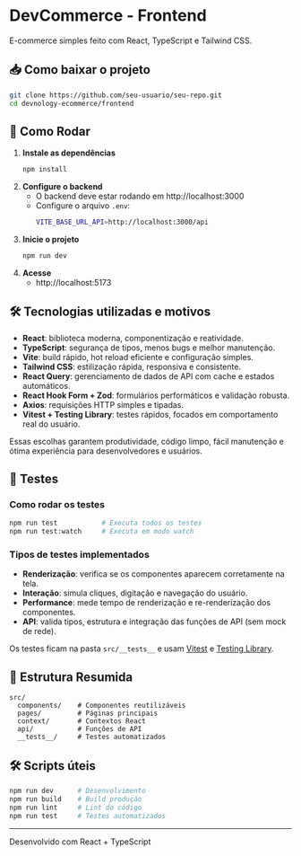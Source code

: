 # DevCommerce - Frontend

E-commerce simples feito com React, TypeScript e Tailwind CSS.

## 📥 Como baixar o projeto

```bash
git clone https://github.com/seu-usuario/seu-repo.git
cd devnology-ecommerce/frontend
```

## 🚀 Como Rodar

1. **Instale as dependências**
   ```bash
   npm install
   ```
2. **Configure o backend**
   - O backend deve estar rodando em http://localhost:3000
   - Configure o arquivo `.env`:
     ```bash
     VITE_BASE_URL_API=http://localhost:3000/api
     ```
3. **Inicie o projeto**
   ```bash
   npm run dev
   ```
4. **Acesse**
   - http://localhost:5173

## 🛠️ Tecnologias utilizadas e motivos

- **React**: biblioteca moderna, componentização e reatividade.
- **TypeScript**: segurança de tipos, menos bugs e melhor manutenção.
- **Vite**: build rápido, hot reload eficiente e configuração simples.
- **Tailwind CSS**: estilização rápida, responsiva e consistente.
- **React Query**: gerenciamento de dados de API com cache e estados automáticos.
- **React Hook Form + Zod**: formulários performáticos e validação robusta.
- **Axios**: requisições HTTP simples e tipadas.
- **Vitest + Testing Library**: testes rápidos, focados em comportamento real do usuário.

Essas escolhas garantem produtividade, código limpo, fácil manutenção e ótima experiência para desenvolvedores e usuários.

## 🧪 Testes

### Como rodar os testes

```bash
npm run test           # Executa todos os testes
npm run test:watch     # Executa em modo watch
```

### Tipos de testes implementados

- **Renderização**: verifica se os componentes aparecem corretamente na tela.
- **Interação**: simula cliques, digitação e navegação do usuário.
- **Performance**: mede tempo de renderização e re-renderização dos componentes.
- **API**: valida tipos, estrutura e integração das funções de API (sem mock de rede).

Os testes ficam na pasta `src/__tests__` e usam [Vitest](https://vitest.dev/) e [Testing Library](https://testing-library.com/).

## 📁 Estrutura Resumida

```
src/
  components/    # Componentes reutilizáveis
  pages/         # Páginas principais
  context/       # Contextos React
  api/           # Funções de API
  __tests__/     # Testes automatizados
```

## 🛠️ Scripts úteis

```bash
npm run dev      # Desenvolvimento
npm run build    # Build produção
npm run lint     # Lint do código
npm run test     # Testes automatizados
```

---
Desenvolvido com React + TypeScript